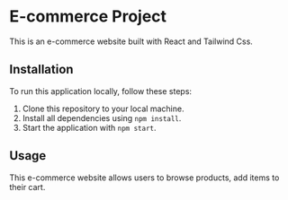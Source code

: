 # E-commerce Project

This is an e-commerce website built with React and Tailwind Css.

## Installation

To run this application locally, follow these steps:

1. Clone this repository to your local machine.
2. Install all dependencies using `npm install`.
3. Start the application with `npm start`.

## Usage

This e-commerce website allows users to browse products, add items to their cart.
